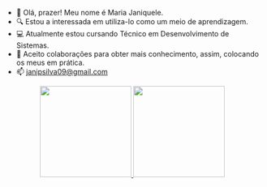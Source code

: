 - 👋 Olá, prazer! Meu nome é Maria Janiquele. 
- 🔍 Estou a interessada em utiliza-lo como um meio de aprendizagem. 
- 💻 Atualmente estou cursando Técnico em Desenvolvimento de Sistemas.
- 🤝 Aceito colaborações para obter mais conhecimento, assim, colocando os meus em prática. 
- 📫 janipsilva09@gmail.com

<div align="center">
  <a href="https://github.com/janiqueleSilva">
  <img height="180em" src="https://github-readme-stats.vercel.app/api?username=janiqueleSilva&show_icons=false&theme=dracula&include_all_commits=true&count_private=true"/>
  <img height="180em" src="https://github-readme-stats.vercel.app/api/top-langs/?username=janiqueleSilva&layout=compact&langs_count=7&theme=dracula"/>
</div>


  
  ##
  

